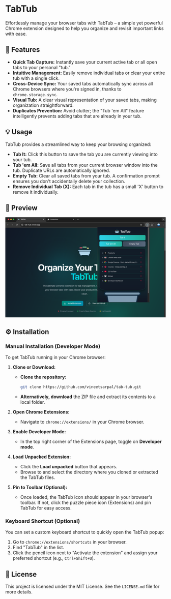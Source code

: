 # TabTub

Effortlessly manage your browser tabs with TabTub – a simple yet powerful Chrome extension designed to help you organize and revisit important links with ease.

## 🚀 Features

*   **Quick Tab Capture:** Instantly save your current active tab or all open tabs to your personal "tub."
*   **Intuitive Management:** Easily remove individual tabs or clear your entire tub with a single click.
*   **Cross-Device Sync:** Your saved tabs automatically sync across all Chrome browsers where you're signed in, thanks to `chrome.storage.sync`.
*   **Visual Tub:** A clear visual representation of your saved tabs, making organization straightforward.
*   **Duplicates Prevention:** Avoid clutter; the "Tub 'em All" feature intelligently prevents adding tabs that are already in your tub.

## 💡 Usage

TabTub provides a streamlined way to keep your browsing organized:

*   **Tub It:** Click this button to save the tab you are currently viewing into your tub.
*   **Tub 'em All:** Save all tabs from your current browser window into the tub. Duplicate URLs are automatically ignored.
*   **Empty Tub:** Clear all saved tabs from your tub. A confirmation prompt ensures you don't accidentally delete your collection.
*   **Remove Individual Tab (X):** Each tab in the tub has a small 'X' button to remove it individually.

## 📸 Preview

![TabTub Screenshot](images/app_screenshot.png)

## ⚙️ Installation

### Manual Installation (Developer Mode)

To get TabTub running in your Chrome browser:

1.  **Clone or Download:**
    *   **Clone the repository:**
        ```bash
        git clone https://github.com/vineetsarpal/tab-tub.git
        ```
    *   **Alternatively, download** the ZIP file and extract its contents to a local folder.

2.  **Open Chrome Extensions:**
    *   Navigate to `chrome://extensions/` in your Chrome browser.

3.  **Enable Developer Mode:**
    *   In the top right corner of the Extensions page, toggle on **Developer mode**.

4.  **Load Unpacked Extension:**
    *   Click the **Load unpacked** button that appears.
    *   Browse to and select the directory where you cloned or extracted the TabTub files.

5.  **Pin to Toolbar (Optional):**
    *   Once loaded, the TabTub icon should appear in your browser's toolbar. If not, click the puzzle piece icon (Extensions) and pin TabTub for easy access.

### Keyboard Shortcut (Optional)

You can set a custom keyboard shortcut to quickly open the TabTub popup:

1.  Go to `chrome://extensions/shortcuts` in your browser.
2.  Find "TabTub" in the list.
3.  Click the pencil icon next to "Activate the extension" and assign your preferred shortcut (e.g., `Ctrl+Shift+U`).

## 📄 License

This project is licensed under the MIT License. See the `LICENSE.md` file for more details.
